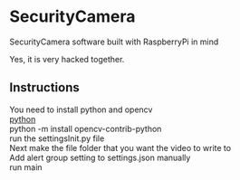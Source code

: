 # SecurityCamera
SecurityCamera software built with RaspberryPi in mind

Yes, it is very hacked together.
## Instructions
You need to install python and opencv <br />
[python](https://www.python.org/downloads/) <br />
python -m install opencv-contrib-python <br />
run the settingsInit.py file <br />
Next make the file folder that you want the video to write to <br />
Add alert group setting to settings.json manually <br />
run main <br />
